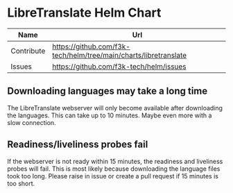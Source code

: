 # LibreTranslate Helm Chart

| Name       | Url                                                              |
|------------|------------------------------------------------------------------|
| Contribute | https://github.com/f3k-tech/helm/tree/main/charts/libretranslate |
| Issues     | https://github.com/f3k-tech/helm/issues                          |

## Downloading languages may take a long time

The LibreTranslate webserver will only become available after downloading the languages. This can take up to 10 minutes. Maybe even more with a slow connection.

## Readiness/liveliness probes fail

If the webserver is not ready within 15 minutes, the readiness and liveliness probes will fail. This is most likely because downloading the language files took too long. Please raise in issue or create a pull request if 15 minutes is too short. 
